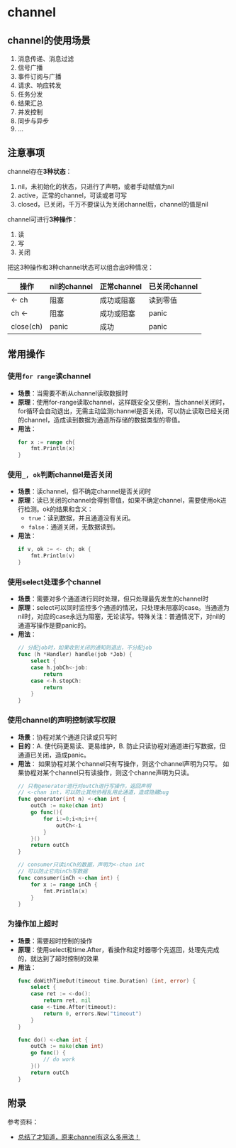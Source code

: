 # channel

## channel的使用场景

1. 消息传递、消息过滤
2. 信号广播
3. 事件订阅与广播
4. 请求、响应转发
5. 任务分发
6. 结果汇总
7. 并发控制
8. 同步与异步
9. ...

## 注意事项

channel存在**3种状态**：

1. nil，未初始化的状态，只进行了声明，或者手动赋值为nil
2. active，正常的channel，可读或者可写
3. closed，已关闭，千万不要误认为关闭channel后，channel的值是nil

channel可进行**3种操作**：

1. 读
2. 写
3. 关闭

把这3种操作和3种channel状态可以组合出9种情况：

| 操作 | nil的channel | 正常channel | 已关闭channel |
| --- | --- | --- | --- |
| <- ch | 阻塞 | 成功或阻塞 | 读到零值 |
| ch <- | 阻塞 | 成功或阻塞 | panic |
| close(ch) | panic | 成功 | panic |

## 常用操作

### 使用`for range`读channel

- **场景**：当需要不断从channel读取数据时
- **原理**：使用for-range读取channel，这样既安全又便利，当channel关闭时，for循环会自动退出，无需主动监测channel是否关闭，可以防止读取已经关闭的channel，造成读到数据为通道所存储的数据类型的零值。
- **用法**：
    ```go
    for x := range ch{
        fmt.Println(x)
    }
    ```

### 使用`_, ok`判断channel是否关闭

- **场景**：读channel，但不确定channel是否关闭时
- **原理**：读已关闭的channel会得到零值，如果不确定channel，需要使用ok进行检测。ok的结果和含义：
    - `true`：读到数据，并且通道没有关闭。
    - `false`：通道关闭，无数据读到。
- **用法**：
    ```go
    if v, ok := <- ch; ok {
        fmt.Println(v)
    }
    ```

### 使用select处理多个channel

- **场景**：需要对多个通道进行同时处理，但只处理最先发生的channel时
- **原理**：select可以同时监控多个通道的情况，只处理未阻塞的case。当通道为nil时，对应的case永远为阻塞，无论读写。特殊关注：普通情况下，对nil的通道写操作是要panic的。
- **用法**：
    ```go
    // 分配job时，如果收到关闭的通知则退出，不分配job
    func (h *Handler) handle(job *Job) {
        select {
        case h.jobCh<-job:
            return 
        case <-h.stopCh:
            return
        }
    }
    ```

### 使用channel的声明控制读写权限

- **场景**：协程对某个通道只读或只写时
- **目的**：A. 使代码更易读、更易维护，B. 防止只读协程对通道进行写数据，但通道已关闭，造成panic。
- **用法**：
    如果协程对某个channel只有写操作，则这个channel声明为只写。
    如果协程对某个channel只有读操作，则这个channe声明为只读。
    ```go
    // 只有generator进行对outCh进行写操作，返回声明
    // <-chan int，可以防止其他协程乱用此通道，造成隐藏bug
    func generator(int n) <-chan int {
        outCh := make(chan int)
        go func(){
            for i:=0;i<n;i++{
                outCh<-i
            }
        }()
        return outCh
    }

    // consumer只读inCh的数据，声明为<-chan int
    // 可以防止它向inCh写数据
    func consumer(inCh <-chan int) {
        for x := range inCh {
            fmt.Println(x)
        }
    }
    ```

### 为操作加上超时

- **场景**：需要超时控制的操作
- **原理**：使用select和time.After，看操作和定时器哪个先返回，处理先完成的，就达到了超时控制的效果
- **用法**：
    ```go
    func doWithTimeOut(timeout time.Duration) (int, error) {
        select {
        case ret := <-do():
            return ret, nil
        case <-time.After(timeout):
            return 0, errors.New("timeout")
        }
    }

    func do() <-chan int {
        outCh := make(chan int)
        go func() {
            // do work
        }()
        return outCh
    }
    ```






## 附录

参考资料：

- [总结了才知道，原来channel有这么多用法！](https://segmentfault.com/a/1190000017958702)